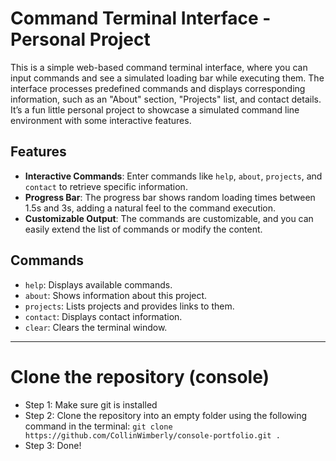 # Command Terminal Interface - Personal Project

This is a simple web-based command terminal interface, where you can input commands and see a simulated loading bar while executing them. The interface processes predefined commands and displays corresponding information, such as an "About" section, "Projects" list, and contact details. It’s a fun little personal project to showcase a simulated command line environment with some interactive features.

## Features

- **Interactive Commands**: Enter commands like `help`, `about`, `projects`, and `contact` to retrieve specific information.
- **Progress Bar**: The progress bar shows random loading times between 1.5s and 3s, adding a natural feel to the command execution.
- **Customizable Output**: The commands are customizable, and you can easily extend the list of commands or modify the content.

## Commands

- `help`: Displays available commands.
- `about`: Shows information about this project.
- `projects`: Lists projects and provides links to them.
- `contact`: Displays contact information.
- `clear`: Clears the terminal window.

---

# Clone the repository (console)

- Step 1: 
Make sure git is installed
- Step 2: Clone the repository into an empty folder using the following command in the terminal: 
`git clone https://github.com/CollinWimberly/console-portfolio.git .` 
- Step 3: Done!
